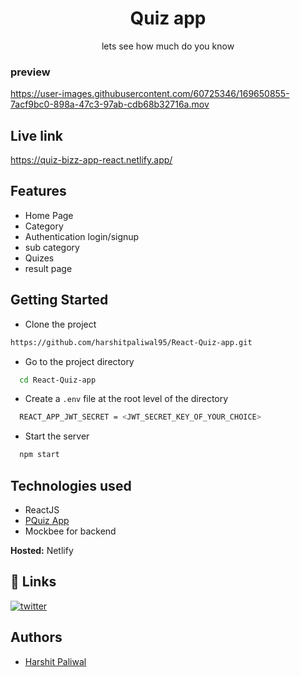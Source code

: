 <h1 align="center">Quiz app</h1>

<p align="center">lets see how much do you know</p>

### preview



https://user-images.githubusercontent.com/60725346/169650855-7acf9bc0-898a-47c3-97ab-cdb68b32716a.mov



## Live link

https://quiz-bizz-app-react.netlify.app/

## Features

- Home Page
- Category 
- Authentication login/signup
- sub category
- Quizes
- result page

## Getting Started

- Clone the project

```bash
https://github.com/harshitpaliwal95/React-Quiz-app.git
```

- Go to the project directory

```bash
  cd React-Quiz-app
```

- Create a `.env` file at the root level of the directory

```bash
  REACT_APP_JWT_SECRET = <JWT_SECRET_KEY_OF_YOUR_CHOICE>
```

- Start the server

```bash
  npm start
```

## Technologies used

- ReactJS
- [PQuiz App](https://quiz-bizz-app-react.netlify.app/)
- Mockbee for backend

**Hosted:** Netlify

## 🔗 Links

[![twitter](https://img.shields.io/badge/twitter-1DA1F2?style=for-the-badge&logo=twitter&logoColor=white)](https://twitter.com/harshit__hp)

## Authors

- [Harshit Paliwal](https://github.com/harshitpaliwal95)
